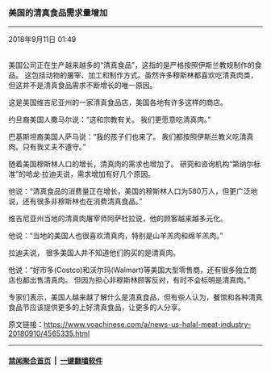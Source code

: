 ### 美国的清真食品需求量增加
------------------------

<div class="published">
 <span class="date" title="中国时间">
  <time datetime="2018-09-11T01:49:34+08:00">
   2018年9月11日 01:49
  </time>
 </span>
</div>
<br/>
<div class="wsw">
 <p>
  美国公司正在生产越来越多的“清真食品”，这指的是严格按照伊斯兰教规制作的食品。 这包括动物的屠宰、加工和制作方式。虽然许多穆斯林都喜欢吃清真肉类，但这并不是清真食品需求不断增长的唯一原因。
 </p>
 <p>
  这是美国维吉尼亚州的一家清真食品店，美国各地有许多这样的商店。
 </p>
 <p>
  约旦裔美国人撒马尔说：“这和宗教有关。 我们更愿意吃清真肉。”
 </p>
 <p>
  巴基斯坦裔美国人萨马说：“我的孩子们也来了。 我们都按照伊斯兰教义吃清真肉。只有我丈夫不遵守。”
 </p>
 <p>
  随着美国穆斯林人口的增长，清真肉的需求也增加了。 研究和咨询机构“第纳尔标准”的哈龙·拉迪夫说，需求增加有好几个原因。
 </p>
 <p>
  他说：“清真食品的消费量正在增长，美国的穆斯林人口为580万人，但更广泛地说，还有很多非穆斯林也在消费清真食品。”
 </p>
 <p>
  维吉尼亚州当地的清真肉屠宰师阿萨杜拉说，他的顾客越来越多元化。
 </p>
 <p>
  他说：“当地的美国人也很喜欢清真肉，特别是山羊羔肉和绵羊羔肉。”
 </p>
 <p>
  拉迪夫说， 很多美国人并不知道他们购买的是清真肉。
 </p>
 <p>
  他说：“好市多(Costco)和沃尔玛(Walmart)等美国大型零售商，还有很多独立商店也都出售清真肉。 但因为担心非穆斯林顾客反对，有时不会标明是清真肉。”
 </p>
 <p>
  专家们表示，美国人越来越了解什么是清真食品，但有些人认为，餐馆和各种清真食品节应该提供更多的上好清真食品，让更多的人分享。
 </p>
</div>

原文链接：https://www.voachinese.com/a/news-us-halal-meat-industry-20180910/4565335.html


------------------------
#### [禁闻聚合首页](https://github.com/gfw-breaker/banned-news/blob/master/README.md) &nbsp;|&nbsp;  [一键翻墙软件](https://github.com/gfw-breaker/nogfw/blob/master/README.md)